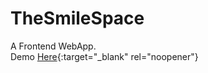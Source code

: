 # TheSmileSpace
A Frontend WebApp.  
Demo [Here](https://thesmilespace.pages.dev/){:target="_blank" rel="noopener"}
